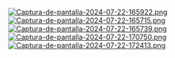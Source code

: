 [![Captura-de-pantalla-2024-07-22-165922.png](https://i.postimg.cc/fLX2SNzz/Captura-de-pantalla-2024-07-22-165922.png)](https://postimg.cc/KkGrCC3w)
[![Captura-de-pantalla-2024-07-22-165715.png](https://i.postimg.cc/yxHfFbxF/Captura-de-pantalla-2024-07-22-165715.png)](https://postimg.cc/ft8js5xL)
[![Captura-de-pantalla-2024-07-22-165739.png](https://i.postimg.cc/WbsWzCQV/Captura-de-pantalla-2024-07-22-165739.png)](https://postimg.cc/V5HBHGfZ)
[![Captura-de-pantalla-2024-07-22-170750.png](https://i.postimg.cc/sD2YtrkM/Captura-de-pantalla-2024-07-22-170750.png)](https://postimg.cc/qg9639Mr)
[![Captura-de-pantalla-2024-07-22-172413.png](https://i.postimg.cc/c1cqFRWs/Captura-de-pantalla-2024-07-22-172413.png)](https://postimg.cc/PNNFx8Nc)
